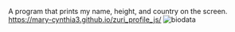 A program that prints my name, height, and country on the screen.
https://mary-cynthia3.github.io/zuri_profile_js/
![biodata](https://user-images.githubusercontent.com/86866669/175772993-9fc601f0-1036-4e25-8c15-be7dee9d0293.png)

